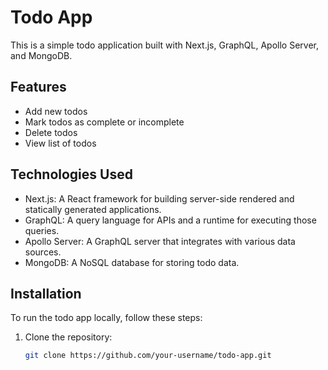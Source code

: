 # Todo App

This is a simple todo application built with Next.js, GraphQL, Apollo Server, and MongoDB.

## Features

- Add new todos
- Mark todos as complete or incomplete
- Delete todos
- View list of todos

## Technologies Used

- Next.js: A React framework for building server-side rendered and statically generated applications.
- GraphQL: A query language for APIs and a runtime for executing those queries.
- Apollo Server: A GraphQL server that integrates with various data sources.
- MongoDB: A NoSQL database for storing todo data.

## Installation

To run the todo app locally, follow these steps:

1. Clone the repository:

   ```bash
   git clone https://github.com/your-username/todo-app.git
